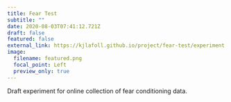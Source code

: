 ```yaml
---
title: Fear Test
subtitle: ""
date: 2020-08-03T07:41:12.721Z
draft: false
featured: false
external_link: https://kjlafoll.github.io/project/fear-test/experiment.html
image:
  filename: featured.png
  focal_point: Left
  preview_only: true
---
```

Draft experiment for online collection of fear conditioning data.